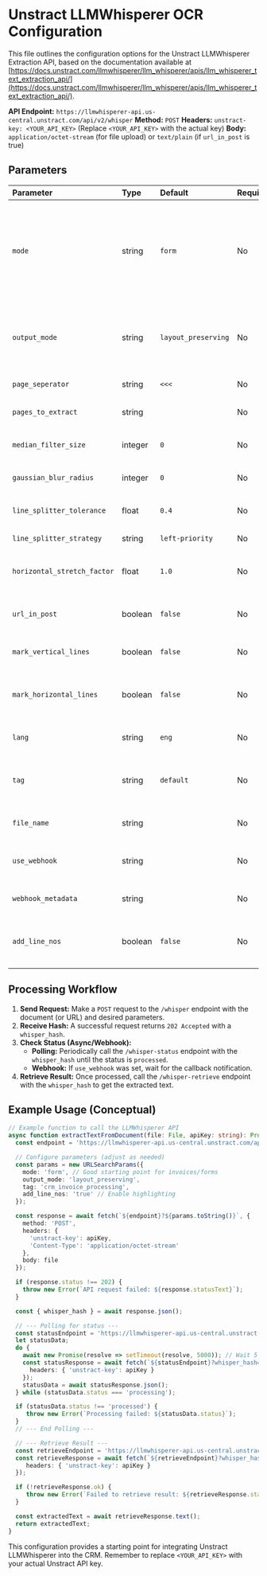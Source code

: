 # Unstract LLMWhisperer OCR Configuration

This file outlines the configuration options for the Unstract LLMWhisperer Extraction API, based on the documentation available at [https://docs.unstract.com/llmwhisperer/llm_whisperer/apis/llm_whisperer_text_extraction_api/](https://docs.unstract.com/llmwhisperer/llm_whisperer/apis/llm_whisperer_text_extraction_api/).

**API Endpoint:** `https://llmwhisperer-api.us-central.unstract.com/api/v2/whisper`
**Method:** `POST`
**Headers:** `unstract-key: <YOUR_API_KEY>` (Replace `<YOUR_API_KEY>` with the actual key)
**Body:** `application/octet-stream` (for file upload) or `text/plain` (if `url_in_post` is true)

## Parameters

| Parameter                 | Type    | Default             | Required | Description                                                                                                                                                              | Notes                                                                                                                               |
| :------------------------ | :------ | :------------------ | :------- | :----------------------------------------------------------------------------------------------------------------------------------------------------------------------- | :---------------------------------------------------------------------------------------------------------------------------------- |
| `mode`                    | string  | `form`              | No       | Processing mode. Options: `form`, `native_text`, `ocr`, `low_cost`. See [Modes documentation](https://docs.unstract.com/llmwhisperer/llm_whisperer/llm_whisperer_modes/). | `form` is generally good for structured documents like invoices. `native_text` is faster for software-generated PDFs with text layers. |
| `output_mode`             | string  | `layout_preserving` | No       | Output format. Options: `layout_preserving`, `text`.                                                                                                                     | `layout_preserving` is recommended for LLM consumption as it maintains structure. `text` provides raw text.                       |
| `page_seperator`          | string  | `<<<`               | No       | String used to separate pages in the output text.                                                                                                                        |                                                                                                                                     |
| `pages_to_extract`        | string  |                     | No       | Specify pages or ranges (e.g., `1-5,7,21-`). Extracts all pages by default.                                                                                              |                                                                                                                                     |
| `median_filter_size`      | integer | `0`                 | No       | Size of the median filter for noise removal (only works in `low_cost` mode).                                                                                             | Set to 0 to disable.                                                                                                                |
| `gaussian_blur_radius`    | integer | `0`                 | No       | Radius of Gaussian blur for noise removal (only works in `low_cost` mode).                                                                                               | Set to 0 to disable.                                                                                                                |
| `line_splitter_tolerance` | float   | `0.4`               | No       | Factor (based on avg char height) to decide line breaks.                                                                                                                 |                                                                                                                                     |
| `line_splitter_strategy`  | string  | `left-priority`     | No       | Advanced option for line splitting logic.                                                                                                                                |                                                                                                                                     |
| `horizontal_stretch_factor`| float   | `1.0`               | No       | Factor to stretch horizontally (e.g., `1.1` for 10%). Useful for fixing merged columns.                                                                                  |                                                                                                                                     |
| `url_in_post`             | boolean | `false`             | No       | If `true`, send the document URL in the request body (`text/plain`) instead of uploading the file.                                                                       |                                                                                                                                     |
| `mark_vertical_lines`     | boolean | `false`             | No       | Reproduce vertical lines in the output (not applicable for `native_text` mode).                                                                                          |                                                                                                                                     |
| `mark_horizontal_lines`   | boolean | `false`             | No       | Reproduce horizontal lines (not applicable for `native_text` mode, requires `mark_vertical_lines=true`).                                                                 |                                                                                                                                     |
| `lang`                    | string  | `eng`               | No       | Language hint for OCR (currently ignored by the API, auto-detected).                                                                                                     |                                                                                                                                     |
| `tag`                     | string  | `default`           | No       | Custom tag for auditing/tracking API calls in usage reports.                                                                                                             | Useful for associating calls with specific features or customers.                                                                   |
| `file_name`               | string  |                     | No       | Custom file name for auditing/tracking in usage reports.                                                                                                                 |                                                                                                                                     |
| `use_webhook`             | string  |                     | No       | Name of a pre-registered webhook to call upon completion (for async processing).                                                                                         | Requires setting up webhooks via the Webhook Management API.                                                                        |
| `webhook_metadata`        | string  |                     | No       | Custom metadata string to be sent verbatim to the webhook callback.                                                                                                      |                                                                                                                                     |
| `add_line_nos`            | boolean | `false`             | No       | If `true`, adds line numbers to the output and enables querying line metadata via the Highlight API.                                                                     | Necessary for implementing source document highlighting features.                                                                   |

## Processing Workflow

1.  **Send Request:** Make a `POST` request to the `/whisper` endpoint with the document (or URL) and desired parameters.
2.  **Receive Hash:** A successful request returns `202 Accepted` with a `whisper_hash`.
3.  **Check Status (Async/Webhook):**
    *   **Polling:** Periodically call the `/whisper-status` endpoint with the `whisper_hash` until the status is `processed`.
    *   **Webhook:** If `use_webhook` was set, wait for the callback notification.
4.  **Retrieve Result:** Once processed, call the `/whisper-retrieve` endpoint with the `whisper_hash` to get the extracted text.

## Example Usage (Conceptual)

```typescript
// Example function to call the LLMWhisperer API
async function extractTextFromDocument(file: File, apiKey: string): Promise<string> {
  const endpoint = 'https://llmwhisperer-api.us-central.unstract.com/api/v2/whisper';

  // Configure parameters (adjust as needed)
  const params = new URLSearchParams({
    mode: 'form', // Good starting point for invoices/forms
    output_mode: 'layout_preserving',
    tag: 'crm_invoice_processing',
    add_line_nos: 'true' // Enable highlighting
  });

  const response = await fetch(`${endpoint}?${params.toString()}`, {
    method: 'POST',
    headers: {
      'unstract-key': apiKey,
      'Content-Type': 'application/octet-stream'
    },
    body: file
  });

  if (response.status !== 202) {
    throw new Error(`API request failed: ${response.statusText}`);
  }

  const { whisper_hash } = await response.json();

  // --- Polling for status ---
  const statusEndpoint = 'https://llmwhisperer-api.us-central.unstract.com/api/v2/whisper-status';
  let statusData;
  do {
    await new Promise(resolve => setTimeout(resolve, 5000)); // Wait 5 seconds
    const statusResponse = await fetch(`${statusEndpoint}?whisper_hash=${whisper_hash}`, {
      headers: { 'unstract-key': apiKey }
    });
    statusData = await statusResponse.json();
  } while (statusData.status === 'processing');

  if (statusData.status !== 'processed') {
     throw new Error(`Processing failed: ${statusData.status}`);
  }
  // --- End Polling ---

  // --- Retrieve Result ---
  const retrieveEndpoint = 'https://llmwhisperer-api.us-central.unstract.com/api/v2/whisper-retrieve';
  const retrieveResponse = await fetch(`${retrieveEndpoint}?whisper_hash=${whisper_hash}`, {
     headers: { 'unstract-key': apiKey }
  });

  if (!retrieveResponse.ok) {
     throw new Error(`Failed to retrieve result: ${retrieveResponse.statusText}`);
  }

  const extractedText = await retrieveResponse.text();
  return extractedText;
}
```

This configuration provides a starting point for integrating Unstract LLMWhisperer into the CRM. Remember to replace `<YOUR_API_KEY>` with your actual Unstract API key.
